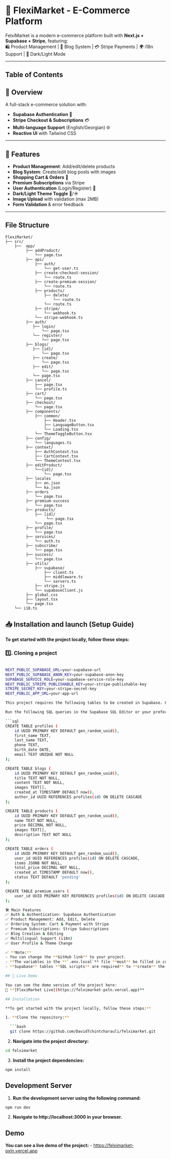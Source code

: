 # 🛒 FlexiMarket - E-Commerce Platform

FelxiMarket is a modern e-commerce platform built with **Next.js + Supabase + Stripe**, featuring:  
🛍 Product Management | 📝 Blog System | 💳 Stripe Payments | 🌍 i18n Support | 🌙 Dark/Light Mode  

---

## Table of Contents

## 🌟 Overview  
A full-stack e-commerce solution with:  
- **Supabase Authentication** 🔐  
- **Stripe Checkout & Subscriptions** 💳  
- **Multi-language Support** (English/Georgian) 🌐  
- **Reactive UI** with Tailwind CSS  

---

## 🚀 Features  
- **Product Management**: Add/edit/delete products  
- **Blog System**: Create/edit blog posts with images  
- **Shopping Cart & Orders** 🛒  
- **Premium Subscriptions** via Stripe  
- **User Authentication** (Login/Register) 🔑  
- **Dark/Light Theme Toggle** 🌙/☀️  
- **Image Upload** with validation (max 2MB)  
- **Form Validation** & error feedback  

---

## File Structure

```plaintext
FlexiMarket/
├── src/
    ├──  app/
         ├── addProduct/
             └── page.tsx
         ├── api/
             ├── auth/
                 └── get-user.ts
             ├── create-checkout-session/
                 └── route.ts
             ├── create-premium-session/
                 └── route.ts
             ├── products/
                 ├── delete/
                     └── route.ts
                 └── route.ts
             ├── stripe/
                 └── webhook.ts
             └── stripe-webhook.ts   
         ├── auth/
            ├── login/
                └── page.tsx
            └── register/
                └── page.tsx
         ├── blogs/
            ├── [id]/
                └── page.tsx
            ├── create/
                └── page.tsx
            ├── edit/
                └── page.tsx
            └── page.tsx        
         ├── cancel/
             ├── page.tsx
             └── profile.ts
         ├── cart/
             └── page.tsx    
         ├── checkout/
             └── page.tsx
         ├── components/
             ├── common/    
                 ├── Header.tsx
                 ├── LanguageButton.tsx
                 └── Loading.tsx
             └── ThemeToggleButton.tsx
         ├── config/
             └── languages.ts
         ├── context/
             ├── AuthContext.tsx
             ├── CartContext.tsx
             └── ThemeContext.tsx
         ├── editProduct/
             └──[id]/
                 └── page.tsx
         ├── locales
             ├── en.json
             └── ka.json
         ├── orders
             └── page.tsx
         ├── premium-success
             └── page.tsx
         ├── products/
             ├── [id]/
                  └── page.tsx
             └── page.tsx
         ├── profile/
             └── page.tsx
         ├── services/
             └── auth.ts
         ├── subscribe/
             └── page.tsx
         ├── success/
             └── page.tsx
         ├── utils/
             ├── supabase/
                 ├── client.ts
                 ├── middleware.ts
                 └── servers.ts
             ├── stripe.js
             └── supabaseClient.js
         ├── global.css
         ├── layout.tsx
         └── page.tsx
    └── i18.ts
```

## 📥 **Installation and launch (Setup Guide)**

**To get started with the project locally, follow these steps:**

### **1️⃣. Cloning a project**
```sh

NEXT_PUBLIC_SUPABASE_URL=your-supabase-url
NEXT_PUBLIC_SUPABASE_ANON_KEY=your-supabase-anon-key
SUPABASE_SERVICE_ROLE=your-supabase-service-role-key
NEXT_PUBLIC_STRIPE_PUBLISHABLE_KEY=your-stripe-publishable-key
STRIPE_SECRET_KEY=your-stripe-secret-key
NEXT_PUBLIC_APP_URL=your-app-url

This project requires the following tables to be created in Supabase. Follow the instructions below to set up the database.

Run the following SQL queries in the Supabase SQL Editor or your preferred PostgreSQL client:

```sql
CREATE TABLE profiles (
    id UUID PRIMARY KEY DEFAULT gen_random_uuid(),
    first_name TEXT,
    last_name TEXT,
    phone TEXT,
    birth_date DATE,
    email TEXT UNIQUE NOT NULL
);

CREATE TABLE blogs (
    id UUID PRIMARY KEY DEFAULT gen_random_uuid(),
    title TEXT NOT NULL,
    content TEXT NOT NULL,
    images TEXT[],
    created_at TIMESTAMP DEFAULT now(),
    author_id UUID REFERENCES profiles(id) ON DELETE CASCADE
);

CREATE TABLE products (
    id UUID PRIMARY KEY DEFAULT gen_random_uuid(),
    name TEXT NOT NULL,
    price DECIMAL NOT NULL,
    images TEXT[],
    description TEXT NOT NULL
);

CREATE TABLE orders (
    id UUID PRIMARY KEY DEFAULT gen_random_uuid(),
    user_id UUID REFERENCES profiles(id) ON DELETE CASCADE,
    items JSONB NOT NULL,
    total_price DECIMAL NOT NULL,
    created_at TIMESTAMP DEFAULT now(),
    status TEXT DEFAULT 'pending'
);

CREATE TABLE premium_users (
    user_id UUID PRIMARY KEY REFERENCES profiles(id) ON DELETE CASCADE
);

🛠 Main Features
✅ Auth & Authentication: Supabase Authentication
✅ Product Management: Add, Edit, Delete
✅ Ordering System: Cart & Payment with Stripe
✅ Premium Subscriptions: Stripe Subscriptions
✅ Blog Creation & Editing
✅ Multilingual Support (i18n)
✅ User Profile & Theme Change

✅ **Note:**
- You can change the **GitHub link** to your project.
- **The variables in the **`.env.local`** file **must** be filled in correctly.
- **Supabase** tables **SQL scripts** are required** to **create** the tables**.

## 🚀 Live Demo

You can see the demo version of the project here: 
🔗 **[FlexiMarket Live](https://felximarket-pxln.vercel.app)**

## Installation

**To get started with the project locally, follow these steps:**

1. **Clone the repository:**

  ```bash
  git clone https://github.com/DavidTchintcharauli/felximarket.git
  ```
   
2. **Navigate into the project directory:**

  ```bash
  cd felximarket
  ```

3. **Install the project dependencies:**
  ```bash
  npm install
  ```
## Development Server
  1. **Run the development server using the following command:**
  
  ```bash
  npm run dev
  ```
  2. **Navigate to http://localhost:3000 in your browser.**

## Demo
  **You can see a live demo of the project:** 
    - <https://felximarket-pxln.vercel.app>